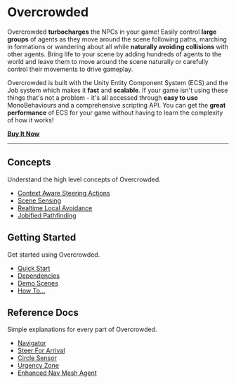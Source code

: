 # Overcrowded

Overcrowded **turbocharges** the NPCs in your game! Easily control **large groups** of agents as they move around the scene following paths, marching in formations or wandering about all while **naturally avoiding collisions** with other agents. Bring life to your scene by adding hundreds of agents to the world and leave them to move around the scene naturally or carefully control their movements to drive gameplay.

Overcrowded is built with the Unity Entity Component System (ECS) and the Job system which makes it **fast** and **scalable**. If your game isn't using these things that's not a problem - it's all accessed through **easy to use** MonoBehaviours and a comprehensive scripting API. You can get the **great performance** of ECS for your game without having to learn the complexity of how it works!

**[Buy It Now](todo)**

---

## Concepts
Understand the high level concepts of Overcrowded.

 - [Context Aware Steering Actions](GettingStarted/SteeringActions)
 - [Scene Sensing](GettingStarted/SteeringSensors)
 - [Realtime Local Avoidance](GettingStarted/LocalAvoidance)
 - [Jobified Pathfinding](GettingStarted/PathfindingJobs)

## Getting Started
Get started using Overcrowded.

 - [Quick Start](GettingStarted/QuickStart)
 - [Dependencies](GettingStarted/Requirements)
 - [Demo Scenes](GettingStarted/DemoScenes/Contents)
 - [How To...](HowTo/Contents)

## Reference Docs
Simple explanations for every part of Overcrowded.

 - [Navigator](Reference/MonoBehaviours/Navigator)
 - [Steer For Arrival](Reference/MonoBehaviours/Steering/SteerForArrival)
 - [Circle Sensor](Reference/MonoBehaviours/Sensing/CircleSensor)
 - [Urgency Zone](Reference/MonoBehaviours/Zones/UrgencyZone)
 - [Enhanced Nav Mesh Agent](Reference/MonoBehaviours/EnhancedNavMeshAgent)